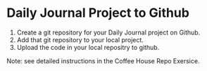 # Daily Journal Project to Github

1. Create a git repository for your Daily Journal project on Github.
2. Add that git repository to your local project.
3. Upload the code in your local repositry to github.

Note: see detailed instructions in the Coffee House Repo Exersice.